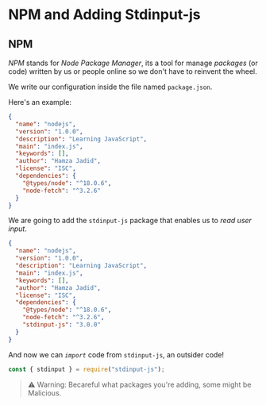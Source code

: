 # NPM and Adding Stdinput-js

## NPM

_NPM_ stands for _Node Package Manager_, its a tool for manage _packages_ (or code) written by us or people online so we don't have to reinvent the wheel.

We write our configuration inside the file named `package.json`.

Here's an example:

```json
{
  "name": "nodejs",
  "version": "1.0.0",
  "description": "Learning JavaScript",
  "main": "index.js",
  "keywords": [],
  "author": "Hamza Jadid",
  "license": "ISC",
  "dependencies": {
    "@types/node": "^18.0.6",
    "node-fetch": "^3.2.6"
  }
}
```

We are going to add the `stdinput-js` package that enables us to _read user input_.

```json hl=[11,12]
{
  "name": "nodejs",
  "version": "1.0.0",
  "description": "Learning JavaScript",
  "main": "index.js",
  "keywords": [],
  "author": "Hamza Jadid",
  "license": "ISC",
  "dependencies": {
    "@types/node": "^18.0.6",
    "node-fetch": "^3.2.6",
    "stdinput-js": "3.0.0"
  }
}
```

And now we can _`import`_ code from `stdinput-js`, an outsider code!

```js
const { stdinput } = require("stdinput-js");
```

> ⚠️ Warning: Becareful what packages you're adding, some might be Malicious.
